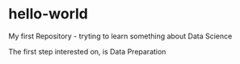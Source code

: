 # hello-world

My first Repository - tryting to learn something about Data Science

The first step interested on, is Data Preparation
